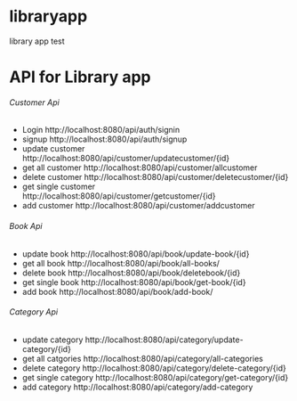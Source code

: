 # libraryapp
 library app test


# API for Library app

###### Customer Api

- Login http://localhost:8080/api/auth/signin 
- signup http://localhost:8080/api/auth/signup
- update customer http://localhost:8080/api/customer/updatecustomer/{id}
- get all customer http://localhost:8080/api/customer/allcustomer
- delete customer http://localhost:8080/api/customer/deletecustomer/{id}
- get single customer http://localhost:8080/api/customer/getcustomer/{id}
- add customer http://localhost:8080/api/customer/addcustomer

###### Book Api

- update book http://localhost:8080/api/book/update-book/{id}
- get all book http://localhost:8080/api/book/all-books/
- delete book http://localhost:8080/api/book/deletebook/{id}
- get single book http://localhost:8080/api/book/get-book/{id}
- add book http://localhost:8080/api/book/add-book/

###### Category Api
- update category http://localhost:8080/api/category/update-category/{id}
- get all catgories http://localhost:8080/api/category/all-categories
- delete category http://localhost:8080/api/category/delete-category/{id}
- get single category http://localhost:8080/api/category/get-category/{id}
- add category http://localhost:8080/api/category/add-category
